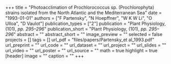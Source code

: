 +++
title = "Photoacclimation of Prochlorococcus sp. (Prochlorophyta) strains isolated from the North Atlantic and the Mediterranean Sea"
date = "1993-01-01"
authors = ["F Partensky", "N Hoepffner", "W K W Li", "O Ulloa", "D Vaulot"]
publication_types = ["2"]
publication = "Plant Physiology, (101), _pp. 295–296_"
publication_short = "Plant Physiology, (101), _pp. 295–296_"
abstract = ""
abstract_short = ""
image_preview = ""
selected = false
projects = []
tags = []
url_pdf = "files/papers/Partensky_et al_1993.pdf"
url_preprint = ""
url_code = ""
url_dataset = ""
url_project = ""
url_slides = ""
url_video = ""
url_poster = ""
url_source = ""
math = true
highlight = true
[header]
image = ""
caption = ""
+++
